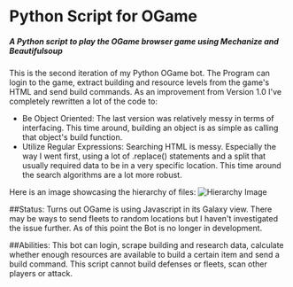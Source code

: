 # Python Script for OGame
##### A Python script to play the OGame browser game using Mechanize and Beautifulsoup

This is the second iteration of my Python OGame bot. The Program can login to the game, extract building and resource levels from the game's HTML and send build commands.
As an improvement from Version 1.0 I've completely rewritten a lot of the code to:
* Be Object Oriented: The last version was relatively messy in terms of interfacing. This time around, building an object is as simple as calling that object's build function.
* Utilize Regular Expressions: Searching HTML is messy. Especially the way I went first, using a lot of .replace() statements and a split that usually required data to be in a very specific location. This time around the search algorithms are a lot more robust.

Here is an image showcasing the hierarchy of files:
![Hierarchy Image](https://github.com/Mixmorks/Python-OGame-Bot/blob/master/Hierarchy.png "")

##Status:
Turns out OGame is using Javascript in its Galaxy view. There may be ways to send fleets to random locations but I haven't investigated the issue further. As of this point the Bot is no longer in development.

##Abilities:
This bot can login, scrape building and research data, calculate whether enough resources are available to build a certain item and send a build command. This script cannot build defenses or fleets, scan other players or attack.
